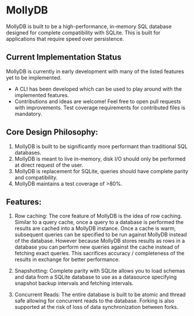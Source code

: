 # MollyDB
MollyDB is built to be a high-performance, in-memory SQL database designed for complete compatibility with SQLite. This is built for applications that require speed over persistence.

## Current Implementation Status
MollyDB is currently in early development with many of the listed features yet to be implemented.
- A CLI has been developed which can be used to play around with the implemented features.
- Contributions and ideas are welcome! Feel free to open pull requests with improvements. Test coverage requirements for contributed files is mandatory.

## Core Design Philosophy:
1. MollyDB is built to be significantly more performant than traditional SQL databases.
2. MollyDB is meant to live in-memory, disk I/O should only be performed at direct request of the user.
3. MollyDB is replacement for SQLite, queries should have complete parity and compatibility.
4. MollyDB maintains a test coverage of >80%.

## Features:
1. Row caching: The core feature of MollyDB is the idea of row caching. Similar to a query cache, once a query to a database is performed the results are cached into a MollyDB instance. Once a cache is warm, subsequent queries can be specified to be run against MollyDB instead of the database. However because MollyDB stores results as rows in a database you can perform new queries against the cache instead of fetching exact queries. This sacrifices accuracy / completeness of the results in exchange for better performance.

2. Snapshotting: Complete parity with SQLite allows you to load schemas and data from a SQLite database to use as a datasource specifying snapshot backup intervals and fetching intervals. 

3. Concurrent Reads: The entire database is built to be atomic and thread safe allowing for concurrent reads to the database. Forking is also supported at the risk of loss of data synchronization between forks.